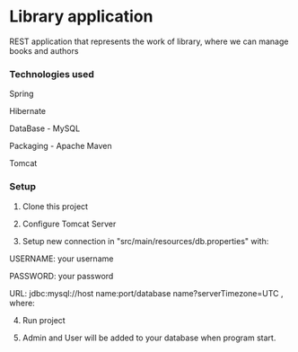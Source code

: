 <h1>Library application</h1>

REST application that represents the work of library, where we can manage books and authors

<h3>Technologies used</h3>

Spring 


Hibernate

DataBase - MySQL

Packaging - Apache Maven

Tomcat

<h3>Setup</h3>

1. Clone this project

2. Configure Tomcat Server

3. Setup new connection in "src/main/resources/db.properties" with:

USERNAME: your username

PASSWORD: your password

URL: jdbc:mysql://host name:port/database name?serverTimezone=UTC , where:

4. Run project

5. Admin and User will be added to your database when program start.
